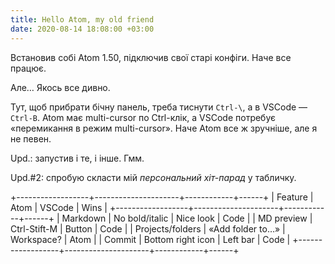 ```yaml
---
title: Hello Atom, my old friend
date: 2020-08-14 18:08:00 +03:00
---
```


Встановив собі Atom 1.50, підключив свої старі конфіги. Наче все працює.

Але… Якось все дивно.

Тут, щоб прибрати бічну панель, треба тиснути `Ctrl-\`, а в VSCode — `Ctrl-B`.
Atom має multi-cursor по Ctrl-клік, а VSCode потребує «перемикання в режим multi-cursor».
Наче Atom все ж зручніше, але я не певен.

Upd.: запустив і те, і інше. Гмм.

Upd.#2: спробую скласти мій _персональний хіт-парад_ у табличку.

+------------------+---------------------+------------+------+
| Feature          | Atom                | VSCode     | Wins |
+------------------+---------------------+------------+------+
| Markdown         | No bold/italic      | Nice look  | Code |
| MD preview       | Ctrl-Stift-M        | Button     | Code |
| Projects/folders | «Add folder to…»    | Workspace? | Atom |
| Commit           | Bottom right icon   | Left bar   | Code |
+------------------+---------------------+------------+------+
